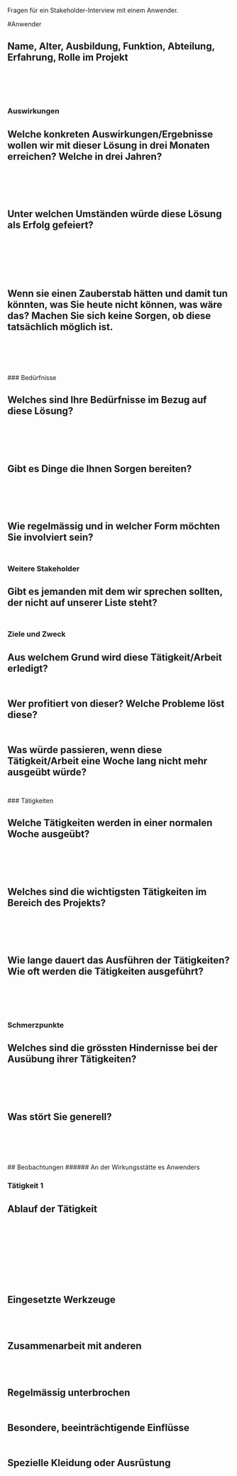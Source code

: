 Fragen für ein Stakeholder-Interview mit einem Anwender.

#Anwender 

Name, Alter, Ausbildung, Funktion, Abteilung, Erfahrung, Rolle im Projekt 
<br /> 
<br /> 
<br />
<br />
---

### Auswirkungen 

Welche konkreten Auswirkungen/Ergebnisse wollen wir mit dieser Lösung in drei Monaten erreichen? Welche in drei Jahren? 
<br /> 
<br /> 
<br />
<br />
---
Unter welchen Umständen würde diese Lösung als Erfolg gefeiert?  
<br /> 
<br /> 
<br />
<br />
---
Wenn sie einen Zauberstab hätten und damit tun könnten, was Sie heute nicht können, was wäre das? 
Machen Sie sich keine Sorgen, ob diese tatsächlich möglich ist. 
<br /> 
<br /> 
<br />
<br />
---

<div style="page-break-after: always;"></div>
### Bedürfnisse 

Welches sind Ihre Bedürfnisse im Bezug auf diese Lösung? 
<br /> 
<br /> 
<br />
<br />
---
Gibt es Dinge die Ihnen Sorgen bereiten? 
<br /> 
<br /> 
<br />
<br />
---
Wie regelmässig und in welcher Form möchten Sie involviert sein? 
<br /> 
<br /> 
---

### Weitere Stakeholder 

Gibt es jemanden mit dem wir sprechen sollten, der nicht auf unserer Liste steht?
<br /> 
<br /> 
---

### Ziele und Zweck 

Aus welchem Grund wird diese Tätigkeit/Arbeit erledigt? 
<br /> 
<br /> 
---
Wer profitiert von dieser? Welche Probleme löst diese? 
<br /> 
<br /> 
---
Was würde passieren, wenn diese Tätigkeit/Arbeit eine Woche lang nicht mehr ausgeübt würde? 
<br /> 
<br /> 
---

<div style="page-break-after: always;"></div>
### Tätigkeiten 

Welche Tätigkeiten werden in einer normalen Woche ausgeübt? 
<br /> 
<br /> 
<br />
<br />
---
Welches sind die wichtigsten Tätigkeiten im Bereich des Projekts? 
<br /> 
<br /> 
<br />
<br />
---
Wie lange dauert das Ausführen der Tätigkeiten? Wie oft werden die Tätigkeiten ausgeführt? 
<br /> 
<br /> 
<br />
<br />
---

### Schmerzpunkte 

Welches sind die grössten Hindernisse bei der Ausübung ihrer Tätigkeiten? 
<br /> 
<br /> 
<br />
<br />
---
Was stört Sie generell? 
<br /> 
<br /> 
<br />
<br />
---
<div style="page-break-after: always;"></div>
## Beobachtungen 
###### An der Wirkungsstätte es Anwenders 

### Tätigkeit 1
Ablauf der Tätigkeit
<br /> 
<br /> 
<br />
<br />
<br /> 
<br /> 
<br />
---
Eingesetzte Werkzeuge 
<br /> 
<br /> 
<br />
---
Zusammenarbeit mit anderen 
<br /> 
<br /> 
<br /> 
---
Regelmässig unterbrochen 
<br /> 
<br /> 
---
Besondere, beeinträchtigende Einflüsse 
<br /> 
<br /> 
---
Spezielle Kleidung oder Ausrüstung
<br /> 
<br /> 
---